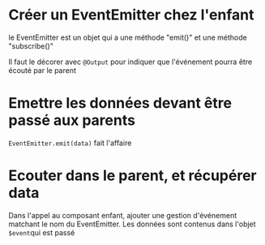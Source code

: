 # Créer un EventEmitter chez l'enfant

le EventEmitter est un objet qui a une méthode "emit()" et une méthode "subscribe()"

Il faut le décorer avec `@Output` pour indiquer que l'événement pourra être écouté par le parent

# Emettre les données devant être passé aux parents

`EventEmitter.emit(data)` fait l'affaire

# Ecouter dans le parent, et récupérer data

Dans l'appel au composant enfant, ajouter une gestion d'événement matchant le nom du EventEmitter. Les données sont contenus dans l'objet `$event`qui est passé
